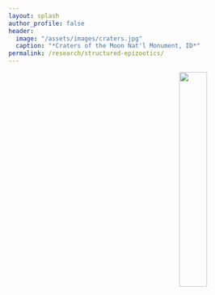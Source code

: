 ```yaml
---
layout: splash
author_profile: false
header:
  image: "/assets/images/craters.jpg"
  caption: "*Craters of the Moon Nat'l Monument, ID*"
permalink: /research/structured-epizootics/
---
```


<img align="right" width="33%" margin-left="20px" src="/assets/images/DFTM.JPG">



